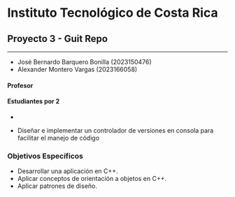 # Instituto Tecnológico de Costa Rica

## Proyecto 3 - Guit Repo


---



- José Bernardo Barquero Bonilla (2023150476)
- Alexander Montero Vargas (2023166058)

#### Profesor
#### Estudiantes por 2
-

- Diseñar e implementar un controlador de versiones en consola para facilitar el manejo de código

### Objetivos Específicos

- Desarrollar una aplicación en C++.
- Aplicar conceptos de orientación a objetos en C++.
- Aplicar patrones de diseño.
